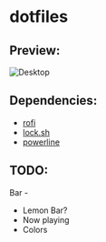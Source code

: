 # dotfiles

## Preview:

![Desktop](http://i.imgur.com/pDg2Ixv.png)

## Dependencies:

* [rofi](https://davedavenport.github.io/rofi/)
* [lock.sh](https://github.com/resloved/lock.sh)
* [powerline](https://github.com/powerline/powerline)

## TODO:

Bar -
* Lemon Bar?
* Now playing
* Colors
